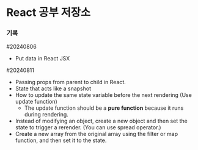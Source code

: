 # React 공부 저장소

### 기록

#20240806

- Put data in React JSX

#20240811

- Passing props from parent to child in React.
- State that acts like a snapshot
- How to update the same state variable before the next rendering (Use update function)
  - The update function should be a **pure function** because it runs during rendering.
- Instead of modifying an object, create a new object and then set the state to trigger a rerender. (You can use spread operator.)
- Create a new array from the original array using the filter or map function, and then set it to the state.
